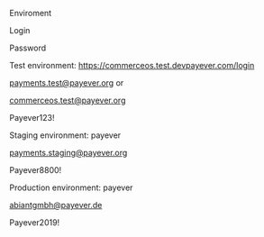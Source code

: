Enviroment

Login

Password

Test environment: https://commerceos.test.devpayever.com/login

payments.test@payever.org or

commerceos.test@payever.org 

Payever123!

Staging environment: payever 

payments.staging@payever.org

Payever8800!

Production environment: payever 

abiantgmbh@payever.de

Payever2019!